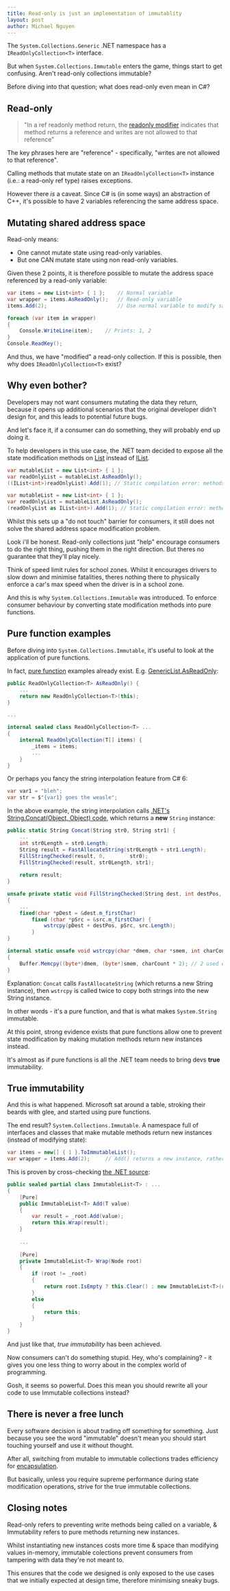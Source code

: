 ```yaml
---
title: Read-only is just an implementation of immutablity
layout: post
author: Michael Nguyen
---
```

The `System.Collections.Generic` .NET namespace has a `IReadOnlyCollection<T>` interface.

But when `System.Collections.Immutable` enters the game, things start to get confusing. Aren't read-only collections immutable?

Before diving into that question; what does read-only even mean in C#?

## Read-only
> "In a ref readonly method return, the [readonly modifier](https://docs.microsoft.com/en-us/dotnet/csharp/language-reference/keywords/readonly) indicates that method returns a reference and writes are not allowed to that reference"

The key phrases here are "reference" - specifically, "writes are not allowed to that reference".

Calling methods that mutate state on an `IReadOnlyCollection<T>` instance (i.e.: a read-only ref type) raises exceptions.

However there *is* a caveat. Since C# is (in some ways) an abstraction of C++, it's possible to have 2 variables referencing the same address space.

## Mutating shared address space
Read-only means:

* One cannot mutate state using read-only variables.
* But one CAN mutate state using non read-only variables.

Given these 2 points, it is therefore possible to mutate the address space referenced by a read-only variable:
```c#
var items = new List<int> { 1 };	// Normal variable
var wrapper = items.AsReadOnly();	// Read-only variable
items.Add(2);						// Use normal variable to modify same address space (thats also referenced by the read-only variable)

foreach (var item in wrapper)
{
	Console.WriteLine(item);	// Prints: 1, 2
}
Console.ReadKey();
```

And thus, we have "modified" a read-only collection. If this is possible, then why does `IReadOnlyCollection<T>` exist?

## Why even bother?
Developers may not want consumers mutating the data they return, because it opens up additional scenarios that the original developer didn't design for, and this leads to potential future bugs.

And let's face it, if a consumer can do something, they will probably end up doing it.

To help developers in this use case, the .NET team decided to expose all the state modification methods on [List](https://docs.microsoft.com/en-us/dotnet/api/system.collections.generic.list-1?view=netframework-4.8) instead of [IList](https://docs.microsoft.com/en-us/dotnet/api/system.collections.generic.ilist-1?view=netframework-4.8).

```c#
var mutableList = new List<int> { 1 };
var readOnlyList = mutableList.AsReadOnly();
((IList<int>)readOnlyList).Add(1); // Static compilation error: methods like Add are only exposed on List<T>, not IReadOnlyCollection<T>
```

```c#
var mutableList = new List<int> { 1 };
var readOnlyList = mutableList.AsReadOnly();
(readOnlyList as IList<int>).Add(1); // Static compilation error: methods like Add are only exposed on List<T>, not IReadOnlyCollection<T>
```

Whilst this sets up a "do not touch" barrier for consumers, it still does not solve the shared address space modification problem.

Look i'll be honest. Read-only collections just "help" encourage consumers to do the right thing, pushing them in the right direction. But theres no guarantee that they'll play nicely.

Think of speed limit rules for school zones. Whilst it encourages drivers to slow down and minimise fatalities, theres nothing there to physically enforce a car's max speed when the driver is in a school zone.

And this is why `System.Collections.Immutable` was introduced. To enforce consumer behaviour by converting state modification methods into pure functions.

## Pure function examples
Before diving into `System.Collections.Immutable`, it's useful to look at the application of pure functions.

In fact, [pure function](https://en.wikipedia.org/wiki/Pure_function) examples already exist. E.g. [GenericList.AsReadOnly](https://referencesource.microsoft.com/#mscorlib/system/collections/generic/list.cs,2b710ab0bc8866ad):
```c#
public ReadOnlyCollection<T> AsReadOnly() {
	...
	return new ReadOnlyCollection<T>(this);
}

...

internal sealed class ReadOnlyCollection<T> ...
{
	internal ReadOnlyCollection(T[] items) {
		_items = items;
		...
	}
}
```

Or perhaps you fancy the string interpolation feature from C# 6:
```c#
var var1 = "bleh";
var str = $"{var1} goes the weasle";
```

In the above example, the string interpolation calls [.NET's String.Concat(Object, Object) code](https://referencesource.microsoft.com/#mscorlib/system/string.cs,8281103e6f23cb5c), which returns a **new** `String` instance:
```c#
public static String Concat(String str0, String str1) {
	...
	int str0Length = str0.Length;
	String result = FastAllocateString(str0Length + str1.Length);
	FillStringChecked(result, 0,        str0);
	FillStringChecked(result, str0Length, str1);
	
	return result;
}

unsafe private static void FillStringChecked(String dest, int destPos, String src)
{
	...
	fixed(char *pDest = &dest.m_firstChar)
		fixed (char *pSrc = &src.m_firstChar) {
			wstrcpy(pDest + destPos, pSrc, src.Length);
		}
}

internal static unsafe void wstrcpy(char *dmem, char *smem, int charCount)
{
	Buffer.Memcpy((byte*)dmem, (byte*)smem, charCount * 2); // 2 used everywhere instead of sizeof(char)
}
```

Explanation: `Concat` calls `FastAllocateString` (which returns a new String instance), then `wstrcpy` is called twice to copy both strings into the new String instance.

In other words - it's a pure function, and that is what makes `System.String` immutable.

At this point, strong evidence exists that pure functions allow one to prevent state modification by making mutation methods return new instances instead.

It's almost as if pure functions is all the .NET team needs to bring devs **true** immutability.

## True immutability
And this is what happened. Microsoft sat around a table, stroking their beards with glee, and started using pure functions.

The end result? `System.Collections.Immutable`. A namespace full of interfaces and classes that make mutable methods return new instances (instead of modifying state):
```c#
var items = new[] { 1 }.ToImmutableList();
var wrapper = items.Add(2);		// Add() returns a new instance, rather than modifying the memory in-place
```

This is proven by cross-checking [the .NET source](https://github.com/dotnet/corefx/blob/a866d9643f23ddd2f47762e02ccdd2e387a8e5c8/src/System.Collections.Immutable/src/System/Collections/Immutable/ImmutableList_1.cs#L19):
```c#
public sealed partial class ImmutableList<T> : ...
{
	[Pure]
	public ImmutableList<T> Add(T value)
	{
		var result = _root.Add(value);
		return this.Wrap(result);
	}
	
	...
			
	[Pure]
	private ImmutableList<T> Wrap(Node root)
	{
		if (root != _root)
		{
			return root.IsEmpty ? this.Clear() : new ImmutableList<T>(root);
		}
		else
		{
			return this;
		}
	}
}
```

And just like that, *true immutability* has been achieved.

Now consumers can't do something stupid. Hey, who's complaining? - it gives you one less thing to worry about in the complex world of programming.

Gosh, it seems so powerful. Does this mean you should rewrite all your code to use Immutable collections instead?

## There is never a free lunch
Every software decision is about trading off something for something. Just because you see the word "immutable" doesn't mean you should start touching yourself and use it without thought.

After all, switching from mutable to immutable collections trades efficiency for [encapsulation](https://en.wikipedia.org/wiki/Encapsulation_(computer_programming)).

But basically, unless you require supreme performance during state modification operations, strive for the true immutable collections.

## Closing notes
Read-only refers to preventing write methods being called on a variable, & Immutability refers to pure methods returning new instances.

Whilst instantiating new instances costs more time & space than modifying values in-memory, immutable colections prevent consumers from tampering with data they're not meant to.

This ensures that the code we designed is only exposed to the use cases that we initially expected at design time, therefore minimising sneaky bugs.

